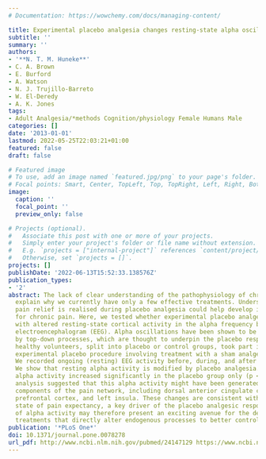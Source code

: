 ```yaml
---
# Documentation: https://wowchemy.com/docs/managing-content/

title: Experimental placebo analgesia changes resting-state alpha oscillations
subtitle: ''
summary: ''
authors:
- '**N. T. M. Huneke**'
- C. A. Brown
- E. Burford
- A. Watson
- N. J. Trujillo-Barreto
- W. El-Deredy
- A. K. Jones
tags:
- Adult Analgesia/*methods Cognition/physiology Female Humans Male
categories: []
date: '2013-01-01'
lastmod: 2022-05-25T22:03:21+01:00
featured: false
draft: false

# Featured image
# To use, add an image named `featured.jpg/png` to your page's folder.
# Focal points: Smart, Center, TopLeft, Top, TopRight, Left, Right, BottomLeft, Bottom, BottomRight.
image:
  caption: ''
  focal_point: ''
  preview_only: false

# Projects (optional).
#   Associate this post with one or more of your projects.
#   Simply enter your project's folder or file name without extension.
#   E.g. `projects = ["internal-project"]` references `content/project/deep-learning/index.md`.
#   Otherwise, set `projects = []`.
projects: []
publishDate: '2022-06-13T15:52:33.138576Z'
publication_types:
- '2'
abstract: The lack of clear understanding of the pathophysiology of chronic pain could
  explain why we currently have only a few effective treatments. Understanding how
  pain relief is realised during placebo analgesia could help develop improved treatments
  for chronic pain. Here, we tested whether experimental placebo analgesia was associated
  with altered resting-state cortical activity in the alpha frequency band of the
  electroencephalogram (EEG). Alpha oscillations have been shown to be influenced
  by top-down processes, which are thought to underpin the placebo response. Seventy-three
  healthy volunteers, split into placebo or control groups, took part in a well-established
  experimental placebo procedure involving treatment with a sham analgesic cream.
  We recorded ongoing (resting) EEG activity before, during, and after the sham treatment.
  We show that resting alpha activity is modified by placebo analgesia. Post-treatment,
  alpha activity increased significantly in the placebo group only (p < 0.001). Source
  analysis suggested that this alpha activity might have been generated in medial
  components of the pain network, including dorsal anterior cingulate cortex, medial
  prefrontal cortex, and left insula. These changes are consistent with a cognitive
  state of pain expectancy, a key driver of the placebo analgesic response. The manipulation
  of alpha activity may therefore present an exciting avenue for the development of
  treatments that directly alter endogenous processes to better control pain.
publication: '*PLoS One*'
doi: 10.1371/journal.pone.0078278
url_pdf: http://www.ncbi.nlm.nih.gov/pubmed/24147129 https://www.ncbi.nlm.nih.gov/pmc/articles/PMC3795660/pdf/pone.0078278.pdf
---
```


